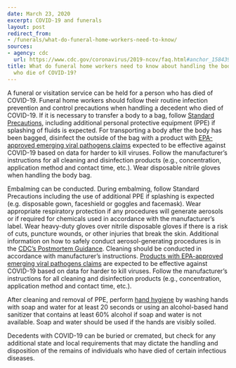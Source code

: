 ```yaml
---
date: March 23, 2020
excerpt: COVID-19 and funerals
layout: post
redirect_from:
- /funerals/what-do-funeral-home-workers-need-to-know/
sources:
- agency: cdc
  url: https://www.cdc.gov/coronavirus/2019-ncov/faq.html#anchor_1584390222777
title: What do funeral home workers need to know about handling the bodies of people
  who die of COVID-19?
---
```


A funeral or visitation service can be held for a person who has died of COVID-19. Funeral home workers should follow their routine infection prevention and control precautions when handling a decedent who died of COVID-19. If it is necessary to transfer a body to a bag, follow [Standard Precautions](https://www.cdc.gov/infectioncontrol/basics/standard-precautions.html), including additional personal protective equipment (PPE) if splashing of fluids is expected. For transporting a body after the body has been bagged, disinfect the outside of the bag with a product with [EPA-approved emerging viral pathogens claims](https://www.epa.gov/pesticide-registration/list-n-disinfectants-use-against-sars-cov-2) expected to be effective against COVID-19 based on data for harder to kill viruses. Follow the manufacturer’s instructions for all cleaning and disinfection products (e.g., concentration, application method and contact time, etc.). Wear disposable nitrile gloves when handling the body bag.

Embalming can be conducted. During embalming, follow Standard Precautions including the use of additional PPE if splashing is expected (e.g. disposable gown, faceshield or goggles and facemask). Wear appropriate respiratory protection if any procedures will generate aerosols or if required for chemicals used in accordance with the manufacturer’s label. Wear heavy-duty gloves over nitrile disposable gloves if there is a risk of cuts, puncture wounds, or other injuries that break the skin. Additional information on how to safely conduct aerosol-generating procedures is in the [CDC’s Postmortem Guidance](https://www.cdc.gov/coronavirus/2019-ncov/hcp/guidance-postmortem-specimens.html#autopsy). Cleaning should be conducted in accordance with manufacturer’s instructions. [Products with EPA-approved emerging viral pathogens claims](https://www.epa.gov/pesticide-registration/list-n-disinfectants-use-against-sars-cov-2) are expected to be effective against COVID-19 based on data for harder to kill viruses. Follow the manufacturer’s instructions for all cleaning and disinfection products (e.g., concentration, application method and contact time, etc.).

After cleaning and removal of PPE, perform [hand hygiene](https://www.cdc.gov/handwashing/when-how-handwashing.html) by washing hands with soap and water for at least 20 seconds or using an alcohol-based hand sanitizer that contains at least 60% alcohol if soap and water is not available. Soap and water should be used if the hands are visibly soiled.

Decedents with COVID-19 can be buried or cremated, but check for any additional state and local requirements that may dictate the handling and disposition of the remains of individuals who have died of certain infectious diseases.